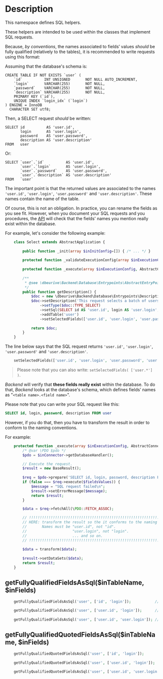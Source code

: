 # Description

This namespace defines SQL helpers.

These helpers are intended to be used within the classes that implement SQL requests.
   
Because, *by conventions*, the names associated to fields’ values *should* be fully qualified (relatively to the tables), it is recommended to write requests using this format:

Assuming that the database's schema is:

    CREATE TABLE IF NOT EXISTS `user` (
        `id`          INT UNSIGNED       NOT NULL AUTO_INCREMENT,
        `login`       VARCHAR(255)       NOT NULL,
        `password`    VARCHAR(255)       NOT NULL,
        `description` VARCHAR(255)       NOT NULL,
        PRIMARY KEY (`id`),
        UNIQUE INDEX `login_idx` (`login`)
    ) ENGINE = InnoDB
      CHARACTER SET utf8;

Then, a SELECT request *should* be written:

    SELECT id          AS 'user.id',
           login       AS 'user.login',
           password    AS 'user.password',
           description AS 'user.description'
    FROM   user

Or:

    SELECT `user`.`id`          AS 'user.id',
           `user`.`login`       AS 'user.login',
           `user`.`password`    AS 'user.password',
           `user`.`description` AS 'user.description'
    FROM   `user`

The important point is that the returned values are associated to the names `'user.id'`, `'user.login'`, `'user.password'` and `'user.description'`.
These names contain the name of the table.
 
Of course, this is not an obligation. In practice, you can rename the fields as you see fit.
However, when you document your SQL requests and you procedures, the [API](https://github.com/dbeurive/backend/blob/master/src/Database/Entrypoints/Description/README.md) will check that the fields' names you mention really exist within the database.

For example, let's consider the following example:

```php
    class Select extends AbstractApplication {
    
        public function _init(array $inInitConfig=[]) { /* ... */ }
    
        protected function _validateExecutionConfig(array $inExecutionConfig, &$outErrorMessage) { /* ... */ }
    
        protected function _execute(array $inExecutionConfig, AbstractConnector $inConnector) { /* ... */ }
    
        /**
         * @see \dbeurive\Backend\Database\Entrypoints\AbstractEntryPoint
         */
        public function getDescription() {
            $doc = new \dbeurive\Backend\Database\Entrypoints\Description\Sql();
            $doc->setDescription('This request selects a batch of users')
                ->setType($doc::TYPE_SELECT)
                ->setSql(SELECT id AS 'user.id', login AS 'user.login', password AS 'user.password', description AS 'user.description' FROM user)
                ->addTable('user')
                ->setSelectedFields(['user.id', 'user.login', 'user.password', 'user.description']);
    
            return $doc;
        }
    }
```
    
The line below says that the SQL request returns `'user.id'`, `'user.login'`, `'user.password'` and `'user.description'`.

```php
    setSelectedFields(['user.id', 'user.login', 'user.password', 'user.description']);
```

> Please note that you can also write: `setSelectedFields( ['user.*'] )`.


*Backend* will verify that **these fields really exist** within the database.
To do that, *Backend* looks at the database's schema, which defines fields’ names as "`<table name>.<field name>`".

Please note that you can write your SQL request like this:

```sql
SELECT id, login, password, description FROM user
```

However, if you do that, then you have to transform the result in order to conform to the naming conventions.

For example:

```php
    protected function _execute(array $inExecutionConfig, AbstractConnector $inConnector) {
        /* @var \PDO $pdo */
        $pdo = $inConnector->getDatabaseHandler();

        // Execute the request.
        $result = new BaseResult();
        
        $req = $pdo->prepare('SELECT id, login, password, description FROM user');
        if (false === $req->execute($fieldsValues)) {
            $message = "SQL request failed\n";
            $result->setErrorMessage($message);
            return $result;
        }

        $data = $req->fetchAll(\PDO::FETCH_ASSOC);

        // !!!!!!!!!!!!!!!!!!!!!!!!!!!!!!!!!!!!!!!!!!!!!!!!!!!!!!!!!!!!!!!!!!!!!!!!
        // HERE: transform the result so the it conforms to the naming conventions.
        //       Names must be "user.id", not "id".
        //                     "user.login", not "login".
        //                     ... and so on.
        // !!!!!!!!!!!!!!!!!!!!!!!!!!!!!!!!!!!!!!!!!!!!!!!!!!!!!!!!!!!!!!!!!!!!!!!!
        
        $data = transform($data);
        
        $result->setDataSets($data);
        return $result;
    }
```

## getFullyQualifiedFieldsAsSql($inTableName, $inFields)

```php
    getFullyQualifiedFieldsAsSql('user', ['id', 'login']);           // => "user.id AS 'user'.'id', user.login AS 'user.login'"
     
    getFullyQualifiedFieldsAsSql('user', ['user.id', 'login']);      // => "user.id AS 'user'.'id', user.login AS 'user.login'"
    
    getFullyQualifiedFieldsAsSql('user', ['user.id', 'user.login']); // => "user.id AS 'user'.'id', user.login AS 'user.login'"
```

## getFullyQualifiedQuotedFieldsAsSql($inTableName, $inFields)
 
```php
    getFullyQualifiedQuotedFieldsAsSql('user', ['id', 'login']);           // => "`user`.`id` AS 'user'.'id', `user`.`login` AS 'user.login'"
    
    getFullyQualifiedQuotedFieldsAsSql('user', ['user.id', 'login']);      // => "`user`.`id` AS 'user'.'id', `user`.`login` AS 'user.login'"
    
    getFullyQualifiedQuotedFieldsAsSql('user', ['user.id', 'user.login']); // => "`user`.`id` AS 'user'.'id', `user`.`login` AS 'user.login'"
```

